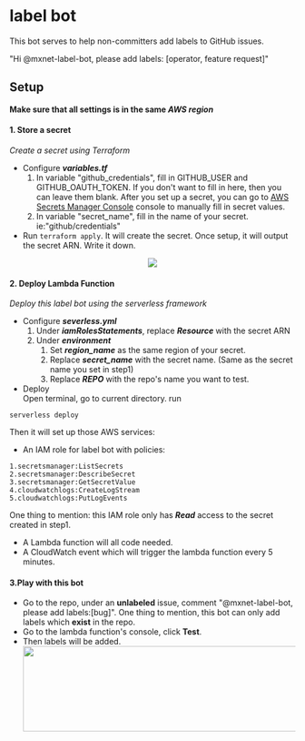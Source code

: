 # label bot
This bot serves to help non-committers add labels to GitHub issues.

"Hi @mxnet-label-bot, please add labels: [operator, feature request]"

## Setup
**Make sure that all settings is in the same *AWS region***
#### 1. Store a secret
*Create a secret using Terraform*
* Configure ***variables.tf***
    1. In variable "github_credentials", fill in GITHUB_USER and GITHUB_OAUTH_TOKEN. If you don't want to fill in here, then you can leave them blank.
       After you set up a secret, you can go to [AWS Secrets Manager Console](https://console.aws.amazon.com/secretsmanager) console to manually fill in secret values.
    2. In variable "secret_name", fill in the name of your secret. ie:"github/credentials"
* Run `terraform apply`. It will create the secret. Once setup, it will output the secret ARN. Write it down. 
 <div align="center">
        <img src="https://s3-us-west-2.amazonaws.com/email-boy-images/Screen+Shot+2018-08-02+at+9.42.56+PM.png" ><br>
 </div>


#### 2. Deploy Lambda Function
*Deploy this label bot using the serverless framework*
* Configure ***severless.yml***
    1. Under ***iamRolesStatements***, replace ***Resource*** with the secret ARN 
    2. Under ***environment***
        1. Set ***region_name*** as the same region of your secret.
        2. Replace ***secret_name*** with the secret name. (Same as the secret name you set in step1)
        3. Replace ***REPO*** with the repo's name you want to test.
* Deploy    
Open terminal, go to current directory. run 
```
serverless deploy
```
Then it will set up those AWS services:
* An IAM role for label bot with policies:
```
1.secretsmanager:ListSecrets 
2.secretsmanager:DescribeSecret
3.secretsmanager:GetSecretValue 
4.cloudwatchlogs:CreateLogStream
5.cloudwatchlogs:PutLogEvents
```
One thing to mention: this IAM role only has ***Read*** access to the secret created in step1.
* A Lambda function will all code needed.
* A CloudWatch event which will trigger the lambda function every 5 minutes.  

#### 3.Play with this bot
* Go to the repo, under an **unlabeled** issue, comment "@mxnet-label-bot, please add labels:[bug]". One thing to mention, this bot can only add labels which **exist** in the repo.
* Go to the lambda function's console, click **Test**. 
* Then labels will be added.
    <div align="center">
        <img src="https://s3-us-west-2.amazonaws.com/email-boy-images/Screen+Shot+2018-07-31+at+3.10.26+PM.png" width="600" height="150"><br>
    </div>



